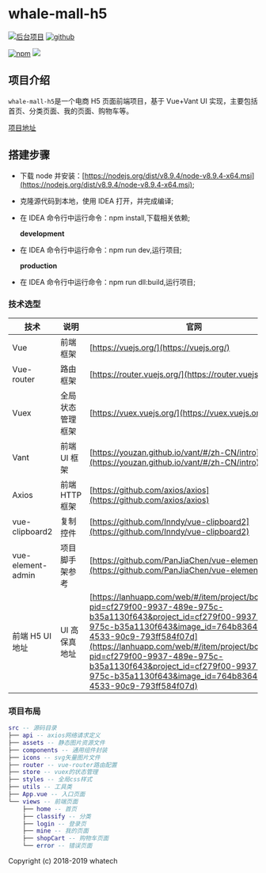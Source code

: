 # whale-mall-h5

<p algin='center'>
  <a href="#"><img src="https://img.shields.io/badge/%E9%B2%B8%E5%88%9B%E7%A7%91%E6%8A%80-%E5%95%86%E5%AE%B6%E5%95%86%E5%9F%8E-green.svg" alt="后台项目"></a>
  <a href="#"><img src="https://img.shields.io/badge/%E7%89%88%E6%9C%AC-v0.1.1-green.svg" alt="github"></a>
  
  <a href="#"><img src="https://img.shields.io/badge/npm-6.9.0-green.svg" alt="npm"></a>
 <a href="https://codecov.io/gh/GitHubGanKai/vue-jd-h5">
  <img src="https://codecov.io/gh/GitHubGanKai/vue-jd-h5/branch/master/graph/badge.svg" />
</a>
</p>

## 项目介绍

`whale-mall-h5`是一个电商 H5 页面前端项目，基于 Vue+Vant UI 实现，主要包括首页、分类页面、我的页面、购物车等。

<a href='http://jc.cmall.world/#/'>项目地址</a>

## 搭建步骤

- 下载 node 并安装：[https://nodejs.org/dist/v8.9.4/node-v8.9.4-x64.msi](https://nodejs.org/dist/v8.9.4/node-v8.9.4-x64.msi);
- 克隆源代码到本地，使用 IDEA 打开，并完成编译;

- 在 IDEA 命令行中运行命令：npm install,下载相关依赖;

  **development**

- 在 IDEA 命令行中运行命令：npm run dev,运行项目;

  **production**

- 在 IDEA 命令行中运行命令：npm run dll:build,运行项目;


### 技术选型

| 技术              | 说明             | 官网                                                                                                                                                                                                                                                                                                                                                                                       |
| ----------------- | ---------------- | ------------------------------------------------------------------------------------------------------------------------------------------------------------------------------------------------------------------------------------------------------------------------------------------------------------------------------------------------------------------------------------------ |
| Vue               | 前端框架         | [https://vuejs.org/](https://vuejs.org/)                                                                                                                                                                                                                                                                                                                                                   |
| Vue-router        | 路由框架         | [https://router.vuejs.org/](https://router.vuejs.org/)                                                                                                                                                                                                                                                                                                                                     |
| Vuex              | 全局状态管理框架 | [https://vuex.vuejs.org/](https://vuex.vuejs.org/)                                                                                                                                                                                                                                                                                                                                         |
| Vant              | 前端 UI 框架     | [https://youzan.github.io/vant/#/zh-CN/intro](https://youzan.github.io/vant/#/zh-CN/intro)                                                                                                                                                                                                                                                                                                 |
| Axios             | 前端 HTTP 框架   | [https://github.com/axios/axios](https://github.com/axios/axios)                                                                                                                                                                                                                                                                                                                           |
| vue-clipboard2    | 复制控件         | [https://github.com/Inndy/vue-clipboard2](https://github.com/Inndy/vue-clipboard2)                                                                                                                                                                                                                                                                                                         |
| vue-element-admin | 项目脚手架参考   | [https://github.com/PanJiaChen/vue-element-admin](https://github.com/PanJiaChen/vue-element-admin)                                                                                                                                                                                                                                                                                         |
| 前端 H5 UI 地址   | UI 高保真地址    | [https://lanhuapp.com/web/#/item/project/board/detail?pid=cf279f00-9937-489e-975c-b35a1130f643&project_id=cf279f00-9937-489e-975c-b35a1130f643&image_id=764b8364-b1a0-4533-90c9-793ff584f07d](https://lanhuapp.com/web/#/item/project/board/detail?pid=cf279f00-9937-489e-975c-b35a1130f643&project_id=cf279f00-9937-489e-975c-b35a1130f643&image_id=764b8364-b1a0-4533-90c9-793ff584f07d) |

### 项目布局

```lua
src -- 源码目录
├── api -- axios网络请求定义
├── assets -- 静态图片资源文件
├── components -- 通用组件封装
├── icons -- svg矢量图片文件
├── router -- vue-router路由配置
├── store -- vuex的状态管理
├── styles -- 全局css样式
├── utils -- 工具类
├── App.vue -- 入口页面
└── views -- 前端页面
    ├── home -- 首页
    ├── classify -- 分类
    ├── login -- 登录页
    ├── mine -- 我的页面
    ├── shopCart -- 购物车页面
    └── error -- 错误页面
```

Copyright (c) 2018-2019 whatech
